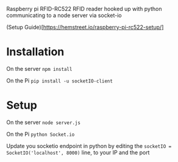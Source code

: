 Raspberry pi RFID-RC522 RFID reader hooked up with python communicating to a 
node server via socket-io

(Setup Guide)[https://hemstreet.io/raspberry-pi-rc522-setup/]

Installation
============
On the server
`npm install`

On the Pi
`pip install -u socketIO-client`

Setup
=====

On the server
`node server.js`

On the Pi
`python Socket.io`

Update you socketio endpoint in python by editing the `socketIO = SocketIO('localhost', 8000)`
 line, to your IP and the port
